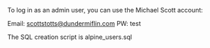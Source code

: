To log in as an admin user, you can use the Michael Scott account:

Email: scottstotts@dundermiflin.com
PW: test



The SQL creation script is alpine_users.sql


